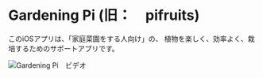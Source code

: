 # Gardening Pi (旧：　pifruits)

このiOSアプリは、「家庭菜園をする人向け」の、
植物を楽しく、効率よく、栽培するためのサポートアプリです。


![Gardening Pi　ビデオ](https://github.com/yumi050/pifruits/blob/master/GardeningPi_1.gif)
